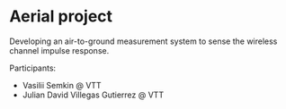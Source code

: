 # Aerial project

Developing an air-to-ground measurement system to sense the wireless channel impulse response.

Participants:
* Vasilii Semkin @ VTT
* Julian David Villegas Gutierrez @ VTT


